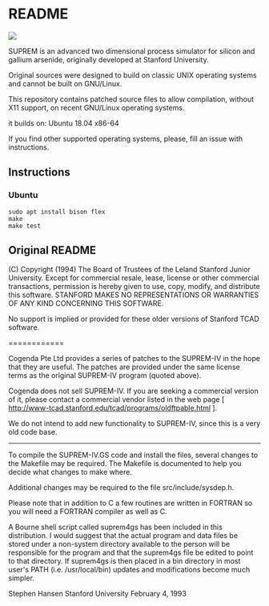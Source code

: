 # README

![](https://github.com/ZanderThannhauser/WMU-CS-4900-11137-SUPREM-Resurrection/workflows/Make%20and%20Test/badge.svg)

SUPREM is an advanced two dimensional process simulator for silicon and
gallium arsenide, originally developed at Stanford University.

Original sources were designed to build on classic UNIX operating systems
and cannot be built on GNU/Linux. 

This repository contains patched source files to allow compilation, without
X11 support, on recent GNU/Linux operating systems.

it builds on: Ubuntu 18.04 x86-64

If you find other supported operating systems, please, fill an issue with
instructions.

## Instructions

### Ubuntu

	sudo apt install bison flex
	make
	make test

## Original README

(C) Copyright (1994) The Board of Trustees of the Leland Stanford Junior
University. Except for commercial resale, lease, license or other commercial
transactions, permission is hereby given to use, copy, modify, and
distribute this software. STANFORD MAKES NO REPRESENTATIONS OR WARRANTIES
OF ANY KIND CONCERNING THIS SOFTWARE.

No support is implied or provided for these older versions of Stanford
TCAD software.

============

Cogenda Pte Ltd provides a series of patches to the SUPREM-IV in the hope
that they are useful. The patches are provided under the same license terms
as the original SUPREM-IV program (quoted above).

Cogenda does not sell SUPREM-IV. If you are seeking a commercial version of
it, please contact a commercial vendor listed in the web page
[ http://www-tcad.stanford.edu/tcad/programs/oldftpable.html ].

We do not intend to add new functionality to SUPREM-IV, since this is a
very old code base.

------------

To compile the SUPREM-IV.GS code and install the files, several changes
to the Makefile may be required.  The Makefile is documented to help
you decide what changes to make where. 

Additional changes may be required to the file src/include/sysdep.h.

Please note that in addition to C a few routines are written in FORTRAN
so you will need a FORTRAN compiler as well as C.

A Bourne shell script called suprem4gs has been included in this
distribution.  I would suggest that the actual program and data
files be stored under a non-system directory available to the
person will be responsible for the program and that the suprem4gs
file be edited to point to that directory.  If suprem4gs is then
placed in a bin directory in most user's PATH (i.e. /usr/local/bin)
updates and modifications become much simpler.

Stephen Hansen
Stanford University
February 4, 1993
